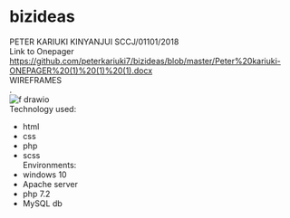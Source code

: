 # bizideas
PETER KARIUKI KINYANJUI   SCCJ/01101/2018  </br>
Link to Onepager  https://github.com/peterkariuki7/bizideas/blob/master/Peter%20kariuki-ONEPAGER%20(1)%20(1)%20(1).docx<br>
WIREFRAMES<BR>.  <BR>
![f drawio](https://user-images.githubusercontent.com/40104488/198881948-1050338f-ebaf-49ce-97a9-20fd2239727b.png)<br>
Technology used:<br>
- html<br>
- css<br>
- php<br>
- scss<br>
Environments: <br>
- windows 10<br>
- Apache server<br>
- php 7.2<br>
- MySQL db
